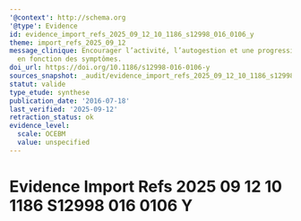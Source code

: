 ```yaml
---
'@context': http://schema.org
'@type': Evidence
id: evidence_import_refs_2025_09_12_10_1186_s12998_016_0106_y
theme: import_refs_2025_09_12
message_clinique: Encourager l’activité, l’autogestion et une progression graduée
  en fonction des symptômes.
doi_url: https://doi.org/10.1186/s12998-016-0106-y
sources_snapshot: _audit/evidence_import_refs_2025_09_12_10_1186_s12998_016_0106_y.json
statut: valide
type_etude: synthese
publication_date: '2016-07-18'
last_verified: '2025-09-12'
retraction_status: ok
evidence_level:
  scale: OCEBM
  value: unspecified
---
```

# Evidence Import Refs 2025 09 12 10 1186 S12998 016 0106 Y

